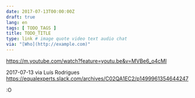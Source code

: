 ```yaml
---
date: 2017-07-13T00:00:00Z
draft: true
lang: en
tags: [ TODO_TAGS ]
title: TODO_TITLE
type: link # image quote video text audio chat
via: "[Who](http://example.com)"
---
```

<https://m.youtube.com/watch?feature=youtu.be&v=MVBe6_o4cMI>

2017-07-13 via Luís Rodrigues
https://equalexperts.slack.com/archives/C02QA1EC2/p1499961354644247


:O
